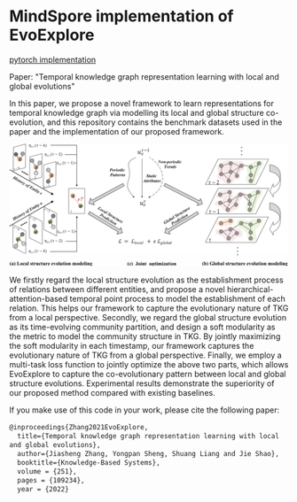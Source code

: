 # MindSpore implementation of EvoExplore

[pytorch implementation](https://github.com/zjs123/EvoExplore)

Paper: "Temporal knowledge graph representation learning with local and global evolutions"

In this paper, we propose a novel framework to learn representations for temporal knowledge graph via modelling its local and global structure co-evolution, and this repository contains the  benchmark datasets used in the paper and the implementation of our proposed framework.

<p align="center"><img src="Evo.PNG"/></p>

We firstly regard the local structure evolution as the establishment process of relations between different entities, and propose a novel hierarchical-attention-based temporal point process to model the establishment of each relation. This helps our framework to capture the evolutionary nature of TKG from a local perspective. Secondly, we regard the global structure evolution as its time-evolving community partition, and design a soft modularity as the metric to model the community structure in TKG. By jointly maximizing the soft modularity in each timestamp, our framework captures the evolutionary nature of TKG from a global perspective. Finally, we employ a multi-task loss function to jointly optimize the above two parts, which allows EvoExplore to capture the co-evolutionary pattern between local and global structure evolutions. Experimental results demonstrate the superiority of our proposed method compared with existing baselines.

If you make use of this code in your work, please cite the following paper:

```
@inproceedings{Zhang2021EvoExplore,
  title={Temporal knowledge graph representation learning with local and global evolutions},
  author={Jiasheng Zhang, Yongpan Sheng, Shuang Liang and Jie Shao},
  booktitle={Knowledge-Based Systems},
  volume = {251},
  pages = {109234},
  year = {2022}
```
